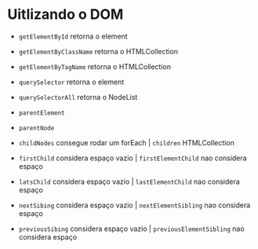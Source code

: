 # Uitlizando o DOM
- `getElementById` retorna o element
- `getElementByClassName` retorna o HTMLCollection
- `getElementByTagName` retorna o HTMLCollection
- `querySelector` retorna o element
- `querySelectorAll` retorna o NodeList

- `parentElement`
- `parentNode`
- `childNodes` consegue rodar um forEach | `children` HTMLCollection
- `firstChild` considera espaço vazio | `firstElementChild` nao considera espaço
- `latsChild` considera espaço vazio | `lastElementChild` nao considera espaço
- `nextSibing` considera espaço vazio | `nextElementSibling` nao considera espaço
- `previousSibing` considera espaço vazio | `previousElementSibling` nao considera espaço